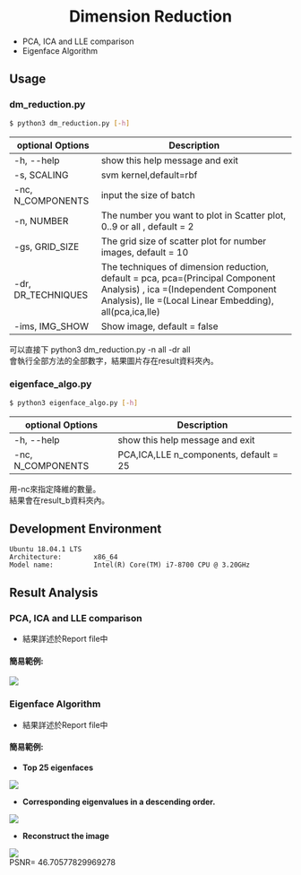 # <center> Dimension Reduction </center>


* PCA, ICA and LLE comparison
* Eigenface Algorithm

## Usage
### dm_reduction.py
```sh
$ python3 dm_reduction.py [-h] 
```
| optional Options | Description |
| ---              | --- |
| -h, --help       | show this help message and exit |
| -s, SCALING       | svm kernel,default=rbf |
| -nc, N_COMPONENTS  | input the size of batch |
| -n, NUMBER     | The number you want to plot in Scatter plot, 0..9 or all , default = 2|
| -gs, GRID_SIZE | The grid size of scatter plot for number images, default = 10 |
| -dr, DR_TECHNIQUES | The techniques of dimension reduction, default = pca, pca=(Principal Component Analysis) , ica =(Independent Component Analysis), lle =(Local Linear Embedding), all(pca,ica,lle) |
|-ims, IMG_SHOW | Show image, default = false |

可以直接下
python3 dm_reduction.py -n all -dr all </br>
會執行全部方法的全部數字，結果圖片存在result資料夾內。

### eigenface_algo.py
```sh
$ python3 eigenface_algo.py [-h] 
```

| optional Options | Description |
| ---              | --- |
|-h, --help | show this help message and exit|
|-nc, N_COMPONENTS | PCA,ICA,LLE n_components, default = 25|

用-nc來指定降維的數量。</br>
結果會在result_b資料夾內。


## Development Environment
    Ubuntu 18.04.1 LTS
    Architecture:        x86_64
	Model name:          Intel(R) Core(TM) i7-8700 CPU @ 3.20GHz

## Result Analysis

### PCA, ICA and LLE comparison
* 結果詳述於Report file中
#### 簡易範例:
![](https://i.imgur.com/UnxKpYX.png)

### Eigenface Algorithm
* 結果詳述於Report file中
#### 簡易範例:
* __Top 25 eigenfaces__
  
![](https://i.imgur.com/vTOXlEr.png)

* __Corresponding eigenvalues in a descending order.__
   
![](https://i.imgur.com/jsD1YhP.png)
 
* __Reconstruct the image__

![](https://i.imgur.com/DXR1FdM.png) </br>
PSNR= 46.70577829969278

